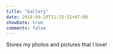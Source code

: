 ```yaml
---
title: "Gallery"
date: 2018-09-20T11:25:52+07:00
showDate: true
comments: false
---
```


Stores my photos and pictures that I love!

